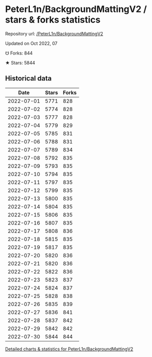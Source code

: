 # PeterL1n/BackgroundMattingV2 / stars & forks statistics

Repository url: [/PeterL1n/BackgroundMattingV2](https://github.com/PeterL1n/BackgroundMattingV2)

Updated on Oct 2022, 07

☋ Forks: 844

★ Stars: 5844

## Historical data
| Date | Stars | Forks |
|------|-------|-------|
| 2022-07-01 | 5771 | 828 | 
| 2022-07-02 | 5774 | 828 | 
| 2022-07-03 | 5777 | 828 | 
| 2022-07-04 | 5779 | 829 | 
| 2022-07-05 | 5785 | 831 | 
| 2022-07-06 | 5788 | 831 | 
| 2022-07-07 | 5789 | 834 | 
| 2022-07-08 | 5792 | 835 | 
| 2022-07-09 | 5793 | 835 | 
| 2022-07-10 | 5794 | 835 | 
| 2022-07-11 | 5797 | 835 | 
| 2022-07-12 | 5799 | 835 | 
| 2022-07-13 | 5800 | 835 | 
| 2022-07-14 | 5804 | 835 | 
| 2022-07-15 | 5806 | 835 | 
| 2022-07-16 | 5807 | 835 | 
| 2022-07-17 | 5808 | 836 | 
| 2022-07-18 | 5815 | 835 | 
| 2022-07-19 | 5817 | 835 | 
| 2022-07-20 | 5820 | 836 | 
| 2022-07-21 | 5820 | 836 | 
| 2022-07-22 | 5822 | 836 | 
| 2022-07-23 | 5823 | 837 | 
| 2022-07-24 | 5824 | 837 | 
| 2022-07-25 | 5828 | 838 | 
| 2022-07-26 | 5835 | 839 | 
| 2022-07-27 | 5836 | 841 | 
| 2022-07-28 | 5837 | 842 | 
| 2022-07-29 | 5842 | 842 | 
| 2022-07-30 | 5844 | 844 | 


[Detailed charts & statistics for PeterL1n/BackgroundMattingV2](https://reviewgithub.com/rep/PeterL1n/BackgroundMattingV2)
